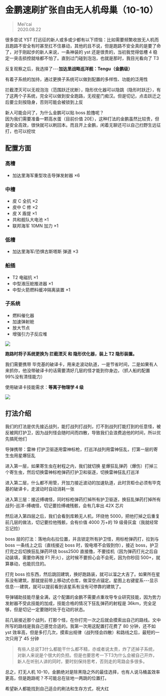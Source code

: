 # 金鹏速刷扩张自由无人机母巢（10-10）

> Mei‘cai  
> 2020.08.22

很多尝试 YST 打远征的新人或多或少都有以下烦恼：比如需要频繁收放无人机而且跑路不安全有时甚至扛不住暴动，其他的且不说，但是跑路不安全真的是要了命了，对于刚起步的新人来说，一条神装的 yst 还是很贵的，当初我觉得低槽 4 稳定一突击损控就啥都不怕了。直到过门碰到泡泡，也就是那时，我目光看向了 T3

反复观察之后，我选择了---**加达里战略巡洋舰：Tengu（金鹏级）**

有着子系统的加持，通过更换子系统可以做到配置的多样性、功能的泛用性

拦截湮灭可以无视泡泡（范围跃迁扰断），隐形优化器可以隐跳（隐形时跃迁），有了这两个子系统，完全可以做到安全跑路，无视星门痴汉。但是切记，点击跃迁之后要立刻按隐身，否则可能会被锁到上反

新人可能会问了，为什么金鹏可以贴 boss 脸撸呢？  
因为我们需要准备一颗高水蛋（目前价值 20E），这种打法的金鹏虽然比较贵，但是安全高效，很快就可以刷回本。而且开上金鹏，闲着无聊还可以自己扫野生远征打，也可以挖坟

## 配置方面

### 高槽

* 加达里海军重型攻击导弹发射器 ×6

### 中槽

* 皮 C 全抗 ×2
* 皮中 C 修 ×2
* 皮 X 盾提 ×1
* 共和舰队大电池 ×1
* 联邦海军 10MN 加力 ×1

### 低槽

* 加达里海军/恐惧古斯塔斯 弹道 ×3

### 船插

* T2 电磁抗 ×1
* 中型液压舱推进器 ×1
* 中型火箭燃料缓冲隔离装置 ×1

### 子系统

* 燃料催化器
* 加速弹射舱
* 放大节点
* 增强引力子反应堆

![](../../../.gitbook/assets/pei-zhi-.png)

**跑路时将子系统更换为 拦截湮灭 和 隐形优化器，装上 T2 隐形装置。**

我们需要携带 毕克基的破译卡，用来走波动轨道，一是节省时间，二是如果有人来抓你，他没带破译卡的话需要清好几层的怪才能到你身边，（抓人船的配置 99%没有清怪能力）

使用破译卡技能需求：**等离子物理学 4 级**

![](../../../.gitbook/assets/ka-.png)

## 打法介绍

我们的打法是优先接近战列，能打战列打战列，打不到战列打能打到的任意怪，被反被网打护卫，因为战列怪会随时间而四散，导致我们会浪费追他的时间，所以优先搞死他们

导弹携带：雷神 打护卫驱逐用雷神标枪，打巡洋战列用雷神狂乱，打第一层的寄生虫用星爆狂乱

进入第一层，如果寄生虫在射程之内，我们就切换 星爆狂乱弹药（爆伤）打掉三个寄生虫，然后切换雷神标枪弹药打护卫和驱逐，切换雷神狂乱打巡洋

进入第二层，什么都不用管，开加力接近波动的加速轨道，此时货柜仓必须有毕克基的破译卡，走波动时自动消耗一张

进入第三层：接近缚魂怪，同时标枪弹药打掉所有护卫驱逐，换狂乱弹药打掉所有战列-巡洋-缚魂怪，切记要捡缚魂残骸，会有几率出 42X 芯片

然后进入第四层之后，我们会看到库赖无人机，环绕他 5000，把他打掉之后重复前几层的做法，切记要捡他残骸，会有价值 4000 万+的 19 级骨灰盒（我就经常忘记捡）

boss 层的打法：落地向右拉位置，并且锁定所有护卫怪，用标枪弹药打，拉到与 boss 一条线上之后（直线接近 boss 时，毁电塔不会毁到你），接近 boss，护卫打完之后切换狂乱弹药环绕 boss2500 直接撸，不要挂机（因为弹药打光之后自动装填，需要你再按 F1 开火），这时候不要担心会不会死，因为你秒回 500+，就算暴动，也能抗住的。

打完 boss 捡东西，然后跳回建筑，换好跑路装，就可以溜之大吉了。如果所在星系没有建筑，那就提前带上移动式仓库，做深空点锚定。星图上右键星系---显示信息---建筑，就可以提前看到该星系有没有可停靠的建筑了。

导弹辅助技能尽量全满，这个配置的金鹏不需要点重攻导专业研究技能，因为势力发射器不受此技能的加成，技能合格的情况下狂乱弹药的射程是 36km，完全足够，但是切记一定要随时处于在动的状态。

前几层接近那个战列，打那个怪，在你打完一次之后就会摸索出自己的路线。文中所写的路线是我自己感觉合适的。我第一次用这配置打花费了 80 分钟，还不如 yst 效率高，但是多打几次，摸索出规律（战列怪会四散）和路线之后，最短的一次只用了 45 分钟

> 有些人总说T3什么都能干什么都不精，亦或者说太贵，炸了还掉子系统，对新人来说是个很大的负担。但是也要思考一下T3为什么会被自己开炸，新人在听别人讲的同时，要时刻保持思考，否则走的弯路会多很多。

总之，打无人机 10-10，金鹏绝对是除黑隐之外的最佳选择，也有人说马桶盖效率更高，但是跑路呢？不可能总在驻地一两跳的位置打。

希望新人都能找到自己适合的刷法和生存方式，祝大红

